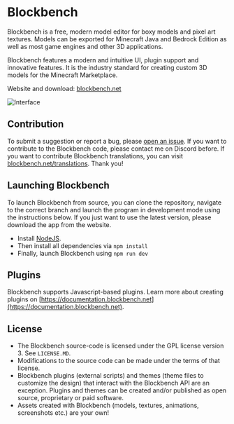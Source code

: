 # Blockbench  

Blockbench is a free, modern model editor for boxy models and pixel art textures.
Models can be exported for Minecraft Java and Bedrock Edition as well as most game engines and other 3D applications.

Blockbench features a modern and intuitive UI, plugin support and innovative features. It is the industry standard for creating custom 3D models for the Minecraft Marketplace.

Website and download: [blockbench.net](https://www.blockbench.net)


![Interface](https://blockbench.net/wp-content/uploads/2020/06/interface_wheelloader_full.png)



## Contribution

To submit a suggestion or report a bug, please [open an issue](https://github.com/JannisX11/blockbench/issues/new).
If you want to contribute to the Blockbench code, please contact me on Discord before.
If you want to contribute Blockbench translations, you can visit [blockbench.net/translations](https://blockbench.net/translations/). Thank you!



## Launching Blockbench

To launch Blockbench from source, you can clone the repository, navigate to the correct branch and launch the program in development mode using the instructions below. If you just want to use the latest version, please download the app from the website.

* Install [NodeJS](https://nodejs.org/en/).
* Then install all dependencies via
`npm install`
* Finally, launch Blockbench using
`npm run dev`



## Plugins

Blockbench supports Javascript-based plugins. Learn more about creating plugins on [https://documentation.blockbench.net](https://documentation.blockbench.net).



## License

* The Blockbench source-code is licensed under the GPL license version 3. See `LICENSE.MD`.
* Modifications to the source code can be made under the terms of that license.
* Blockbench plugins (external scripts) and themes (theme files to customize the design) that interact with the Blockbench API are an exception. Plugins and themes can be created and/or published as open source, proprietary or paid software.
* Assets created with Blockbench (models, textures, animations, screenshots etc.) are your own!
